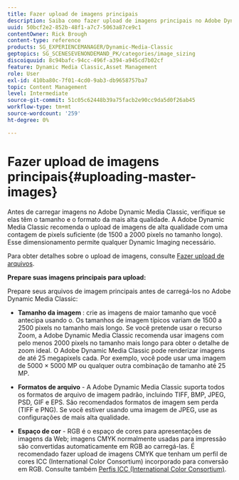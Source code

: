 ```yaml
---
title: Fazer upload de imagens principais
description: Saiba como fazer upload de imagens principais no Adobe Dynamic Media Classic.
uuid: 50bcf2e2-852b-48f1-a7c7-5063a87ce9c1
contentOwner: Rick Brough
content-type: reference
products: SG_EXPERIENCEMANAGER/Dynamic-Media-Classic
geptopics: SG_SCENESEVENONDEMAND_PK/categories/image_sizing
discoiquuid: 8c94bafc-94cc-496f-a394-a945cd7b02cf
feature: Dynamic Media Classic,Asset Management
role: User
exl-id: 410ba80c-7f01-4cd0-9ab3-db9658757ba7
topic: Content Management
level: Intermediate
source-git-commit: 51c05c62448b39a75facb2e90cc9da5d0f26ab45
workflow-type: tm+mt
source-wordcount: '259'
ht-degree: 0%

---
```


# Fazer upload de imagens principais{#uploading-master-images}

Antes de carregar imagens no Adobe Dynamic Media Classic, verifique se elas têm o tamanho e o formato da mais alta qualidade. A Adobe Dynamic Media Classic recomenda o upload de imagens de alta qualidade com uma contagem de pixels suficiente (de 1500 a 2000 pixels no tamanho longo). Esse dimensionamento permite qualquer Dynamic Imaging necessário.

Para obter detalhes sobre o upload de imagens, consulte [Fazer upload de arquivos](uploading-files.md#uploading_files).

**Prepare suas imagens principais para upload:**

Prepare seus arquivos de imagem principais antes de carregá-los no Adobe Dynamic Media Classic:

* **Tamanho da imagem** : crie as imagens de maior tamanho que você antecipa usando o. Os tamanhos de imagem típicos variam de 1500 a 2500 pixels no tamanho mais longo. Se você pretende usar o recurso Zoom, a Adobe Dynamic Media Classic recomenda usar imagens com pelo menos 2000 pixels no tamanho mais longo para obter o detalhe de zoom ideal. O Adobe Dynamic Media Classic pode renderizar imagens de até 25 megapixels cada. Por exemplo, você pode usar uma imagem de 5000 × 5000 MP ou qualquer outra combinação de tamanho até 25 MP.

* **Formatos de arquivo** - A Adobe Dynamic Media Classic suporta todos os formatos de arquivo de imagem padrão, incluindo TIFF, BMP, JPEG, PSD, GIF e EPS. São recomendados formatos de imagem sem perda (TIFF e PNG). Se você estiver usando uma imagem de JPEG, use as configurações de mais alta qualidade.

* **Espaço de cor** - RGB é o espaço de cores para apresentações de imagens da Web; imagens CMYK normalmente usadas para impressão são convertidas automaticamente em RGB ao carregá-las. É recomendado fazer upload de imagens CMYK que tenham um perfil de cores ICC (International Color Consortium) incorporado para conversão em RGB. Consulte também [Perfis ICC (International Color Consortium)](/help/using/icc-profiles.md).
